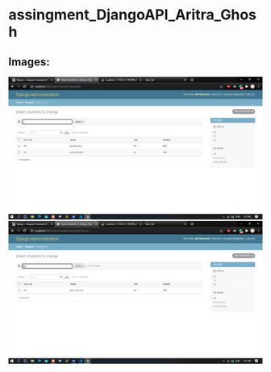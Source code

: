 # assingment_DjangoAPI_Aritra_Ghosh

## Images:

![Students](images/list_of_students.png)
![Students_Search](images/search.png)
